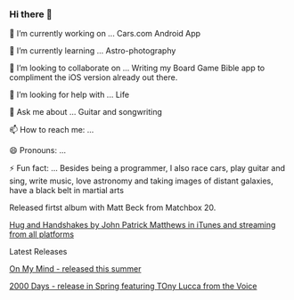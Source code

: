 ### Hi there 👋

<!--**grndvl1/grndvl1** is a ✨ _special_ ✨ repository because its `README.md` (this file) appears on your GitHub profile.-->

🔭 I’m currently working on ...
Cars.com Android App

🌱 I’m currently learning ...
Astro-photography

👯 I’m looking to collaborate on ...
Writing my Board Game Bible app to compliment the iOS version already out there.

🤔 I’m looking for help with ...
Life

💬 Ask me about ...
Guitar and songwriting

📫 How to reach me: ...

😄 Pronouns: ...

⚡ Fun fact: ...
Besides being a programmer, I also race cars, play guitar and sing, write music, love astronomy and taking images of distant galaxies, have a black belt in martial arts

Released firtst album with Matt Beck from Matchbox 20.

[Hug and Handshakes by John Patrick Matthews in iTunes and streaming from all platforms](http://itunes.apple.com/album/id1589025069?ls=1&app=itunes)

Latest Releases

[On My Mind - released this summer](https://social.tunecore.com/linkShare?linkid=cX2zNtB_NI29kNWK0AYmpg)

[2000 Days - release in Spring featuring TOny Lucca from the Voice](https://social.tunecore.com/linkShare?linkid=uuCBTFvaC39Jcyp6QJDgCQ)


